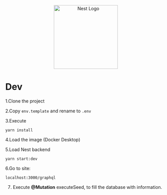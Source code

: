 <p align="center">
  <a href="http://nestjs.com/" target="blank"><img src="https://nestjs.com/img/logo-small.svg" width="200" alt="Nest Logo" /></a>
</p>

# Dev

1.Clone the project

2.Copy ```env.template``` and rename to ```.env```

3.Execute
``` 
yarn install
```
4.Load the image (Docker Desktop)

5.Load Nest backend 
```
yarn start:dev
```
6.Go to site: 
```
localhost:3000/graphql
```
7. Execute __@Mutation__ executeSeed, to fill the database with information.
